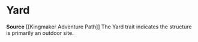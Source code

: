 ﻿---
id: '443'
name: Yard
rarity: Common
source: '[[DATABASE/source/Kingmaker Adventure Path|Kingmaker Adventure Path]]'
trait:
- Yard
type: Trait

---
# Yard

**Source** [[Kingmaker Adventure Path]]
The Yard trait indicates the structure is primarily an outdoor site.